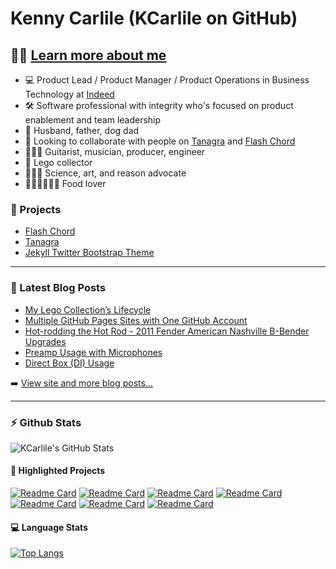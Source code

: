 # Kenny Carlile (KCarlile on GitHub)

## 🔬🧬 [Learn more about me](https://www.kcarlile.com/)

- 💻 Product Lead / Product Manager / Product Operations in Business Technology at [Indeed](https://www.indeed.com/)
- 🛠 Software professional with integrity who's focused on product enablement and team leadership
- 💟 Husband, father, dog dad
- 🤝 Looking to collaborate with people on [Tanagra](https://www.tanagra.dev) and [Flash Chord](https://www.flashchord.com)
- 🎸🎺🎼 Guitarist, musician, producer, engineer
- 🧱 Lego collector
- 🔭🎨🧠 Science, art, and reason advocate
- 🌮🍕🍔🍟🌭🍪 Food lover

### 📂 Projects

- [Flash Chord](https://www.flashchord.com/)
- [Tanagra](https://www.tanagra.dev/)
- [Jekyll Twitter Bootstrap Theme](https://rubygems.org/gems/jekyll-twitter-bootstrap)

---

### 📝 Latest Blog Posts

<!-- BLOG-POST-LIST:START -->
- [My Lego Collection’s Lifecycle](https://www.kennycarlile.com/blog/2022-06-19-my-lego-collections-lifecycle)
- [Multiple GitHub Pages Sites with One GitHub Account](https://www.kennycarlile.com/blog/2022-05-10/multiple-github-pages-sites-with-one-github-account)
- [Hot-rodding the Hot Rod - 2011 Fender American Nashville B-Bender Upgrades](https://www.kennycarlile.com/blog/2020-09-14/hot-rodding-the-hot-rod-2011-fender-american-nashville-b-bender-upgrades)
- [Preamp Usage with Microphones](https://www.kennycarlile.com/blog/2020-09-09/preamp-usage-with-microphones)
- [Direct Box &lpar;DI&rpar; Usage](https://www.kennycarlile.com/blog/2020-08-12/direct-box-di-usage)
<!-- BLOG-POST-LIST:END -->

➡️ [View site and more blog posts...](https://www.kennycarlile.com/)

---

### :zap: Github Stats

![KCarlile's GitHub Stats](https://github-readme-stats.vercel.app/api?username=kcarlile&show_icons=true&theme=dark&hide_border=true)

#### 📐 Highlighted Projects

[![Readme Card](https://github-readme-stats.vercel.app/api/pin/?username=kcarlile&repo=flashchord&theme=dark&hide_border=true)](https://github.com/kcarlile/flashchord)
[![Readme Card](https://github-readme-stats.vercel.app/api/pin/?username=kcarlile&repo=jekyll-twitter-bootstrap&theme=dark&hide_border=true)](https://github.com/kcarlile/jekyll-twitter-bootstrap)
[![Readme Card](https://github-readme-stats.vercel.app/api/pin/?username=kcarlile&repo=tanagra&theme=dark&hide_border=true)](https://github.com/tanagra/tanagra)
[![Readme Card](https://github-readme-stats.vercel.app/api/pin/?username=kcarlile&repo=soundboard&theme=dark&hide_border=true)](https://github.com/kcarlile/soundboard)
[![Readme Card](https://github-readme-stats.vercel.app/api/pin/?username=kcarlile&repo=php-file-listing&theme=dark&hide_border=true)](https://github.com/kcarlile/php-file-listing)
[![Readme Card](https://github-readme-stats.vercel.app/api/pin/?username=kcarlile&repo=utilities&theme=dark&hide_border=true)](https://github.com/kcarlile/utilities)
[![Readme Card](https://github-readme-stats.vercel.app/api/pin/?username=kcarlile&repo=kcarlile&theme=dark&hide_border=true)](https://github.com/kcarlile/kcarlile)

#### 💻 Language Stats

[![Top Langs](https://github-readme-stats.vercel.app/api/top-langs/?username=kcarlile&theme=dark&hide_border=true&layout=compact)](https://github.com/kcarlile/github-readme-stats)
